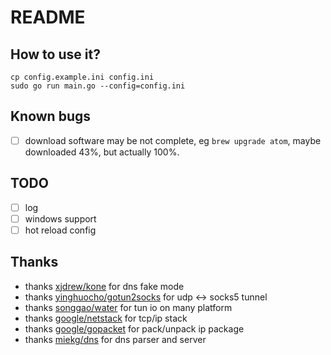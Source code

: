 # README

## How to use it?

```
cp config.example.ini config.ini
sudo go run main.go --config=config.ini
```

## Known bugs

* [ ] download software may be not complete, eg `brew upgrade atom`,
  maybe downloaded 43%, but actually 100%.

## TODO

* [ ] log
* [ ] windows support
* [ ] hot reload config

## Thanks

* thanks [xjdrew/kone](https://github.com/xjdrew/kone) for dns fake mode
* thanks [yinghuocho/gotun2socks](https://github.com/yinghuocho/gotun2socks) for udp <-> socks5 tunnel
* thanks [songgao/water](https://github.com/songgao/water) for tun io on many platform
* thanks [google/netstack](https://github.com/google/netstack) for tcp/ip stack
* thanks [google/gopacket](https://github.com/google/gopacket) for pack/unpack ip package
* thanks [miekg/dns](https://github.com/miekg/dns) for dns parser and server
